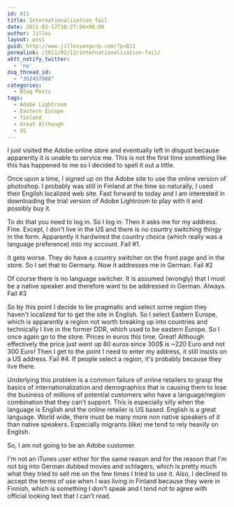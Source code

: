 ```yaml
---
id: 811
title: Internationalization fail
date: 2011-02-12T16:27:56+00:00
author: Jilles
layout: post
guid: http://www.jillesvangurp.com/?p=811
permalink: /2011/02/12/internationalization-fail/
aktt_notify_twitter:
  - 'no'
dsq_thread_id:
  - "352457988"
categories:
  - Blog Posts
tags:
  - Adobe Lightroom
  - Eastern Europe
  - finland
  - Great Although
  - US
---
```

I just visited the Adobe online store and eventually left in disgust because apparently it is unable to service me. This is not the first time something like this has happened to me so I decided to spell it out a little.

Once upon a time, I signed up on the Adobe site to use the online version of photoshop. I probably was still in Finland at the time so naturally, I used their English localized web site. Fast forward to today and I am interested in downloading the trial version of Adobe Lightroom to play with it and possibly buy it. 

To do that you need to log in. So I log in. Then it asks me for my address. Fine. Except, I don't live in the US and there is no country switching thingy in the form. Apparently it hardwired the country choice (which really was a language preference) into my account. Fail #1.

It gets worse. They do have a country switcher on the front page and in the store. So I set that to Germany. Now it addresses me in German. Fail #2

Of course there is no language switcher. It is assumed (wrongly) that I must be a native speaker and therefore want to be addressed in German. Always. Fail #3

So by this point I decide to be pragmatic and select some region they haven't localized for to get the site in English. So I select Eastern Europe, which is apparently a region not worth breaking up into countries and technically I live in the former DDR, which used to be eastern Europe. So I once again go to the store. Prices in euros this time. Great! Although effectively the price just went up 80 euros since 300$ is ~220 Euro and not 300 Euro! Then I get to the point I need to enter my address, it still insists on a US address. Fail #4. If people select a region, it's probably because they live there. 

Underlying this problem is a common failure of online retailers to grasp the basics of internationalization and demographics that is causing them to lose the business of millions of potential customers who have a language/region combination that they can't support. This is especially silly when the language is English and the online retailer is US based. English is a great language. World wide, there must be many more non native speakers of it than native speakers. Especially migrants (like) me tend to rely heavily on English.

So, I am not going to be an Adobe customer. 

I'm not an iTunes user either for the same reason and for the reason that I'm not big into German dubbed movies and schlagers, which is pretty much what they tried to sell me on the few times I tried to use it. Also, I declined to accept the terms of use when I was living in Finland because they were in Finnish, which is something I don't speak and I tend not to agree with official looking text that I can't read.